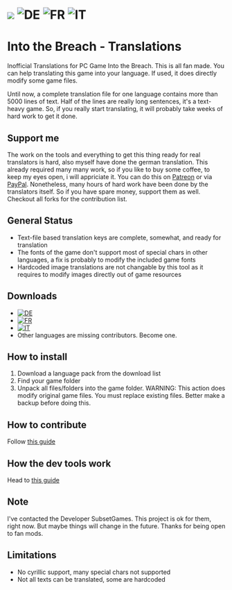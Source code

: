 ![](https://img.shields.io/badge/Game_Version-1.0.20(3--8--2018)-green.svg) 
![DE](https://img.shields.io/badge/DE_-40%25%20Translated-orange.svg)
![FR](https://img.shields.io/badge/FR_-100%25%20Translated-orange.svg)
![IT](https://img.shields.io/badge/IT_-16%25%20Translated-orange.svg)
=======

# Into the Breach - Translations
Inofficial Translations for PC Game Into the Breach. This is all fan made. You can help translating this game into your language. If used, it does directly modify some game files.

Until now, a complete translation file for one language contains more than 5000 lines of text. Half of the lines are really long sentences, it's a text-heavy game. So, if you really start translating, it will probably take weeks of hard work to get it done.

## Support me
The work on the tools and everything to get this thing ready for real translators is hard, also myself have done the german translation. This already required many many work, so if you like to buy some coffee, to keep my eyes open, i will appriciate it. You can do this on [Patreon](https://www.patreon.com/brainfoolong) or via [PayPal](https://www.paypal.me/brainfoolong). Nonetheless, many hours of hard work have been done by the translators itself. So if you have spare money, support them as well. Checkout all forks for the contribution list.

## General Status
* Text-file based translation keys are complete, somewhat, and ready for translation
* The fonts of the game don't support most of special chars in other languages, a fix is probably to modify the included game fonts
* Hardcoded image translations are not changable by this tool as it requires to modify images directly out of game resources

## Downloads
* [![DE](https://img.shields.io/badge/DE_-40%25%20Translated-orange.svg)](https://github.com/brainfoolong/IntoTheBreachTranslations/raw/master/packages/de.zip)
* [![FR](https://img.shields.io/badge/FR_-100%25%20Translated-orange.svg)](https://github.com/brainfoolong/IntoTheBreachTranslations/raw/master/packages/fr.zip)
* [![IT](https://img.shields.io/badge/IT_-16%25%20Translated-orange.svg)](https://github.com/brainfoolong/IntoTheBreachTranslations/raw/master/packages/it.zip)
* Other languages are missing contributors. Become one.

## How to install
1. Download a language pack from the download list
2. Find your game folder
3. Unpack all files/folders into the game folder. WARNING: This action does modify original game files. You must replace existing files. Better make a backup before doing this.

## How to contribute
Follow [this guide](https://github.com/brainfoolong/IntoTheBreachTranslations/tree/master/dev/editor)

## How the dev tools work
Head to [this guide](https://github.com/brainfoolong/IntoTheBreachTranslations/tree/master/dev)

## Note
I've contacted the Developer SubsetGames. This project is ok for them, right now. But maybe things will change in the future. Thanks for being open to fan mods.

## Limitations
* No cyrillic support, many special chars not supported
* Not all texts can be translated, some are hardcoded
